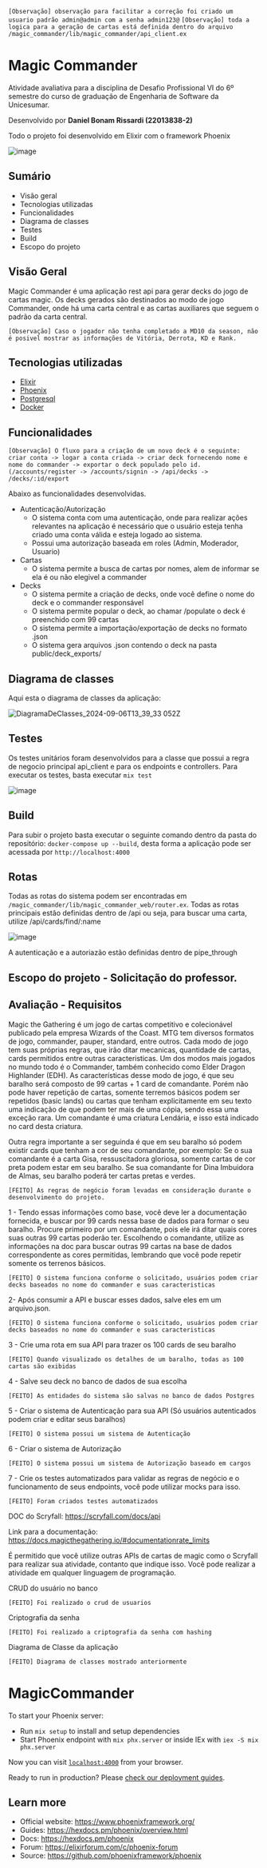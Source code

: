 `[Observação] observação para facilitar a correção foi criado um usuario padrão admin@admin com a senha admin123@`
`[Observação] toda a logica para a geração de cartas está definida dentro do arquivo /magic_commander/lib/magic_commander/api_client.ex`

# Magic Commander

Atividade avaliativa para a disciplina de Desafio Profissional VI do 6º semestre do curso de graduação de Engenharia de Software da Unicesumar.

Desenvolvido por **Daniel Bonam Rissardi (22013838-2)**


Todo o projeto foi desenvolvido em Elixir com o framework Phoenix

![image](https://github.com/user-attachments/assets/fed658ed-5ecf-4992-a3d3-14b8b56b8263)

## Sumário

- Visão geral
- Tecnologias utilizadas
- Funcionalidades
- Diagrama de classes
- Testes
- Build
- Escopo do projeto

## Visão Geral

Magic Commander é uma aplicação rest api para gerar decks do jogo de cartas magic. Os decks gerados são destinados ao modo de jogo Commander, onde há uma carta central e as cartas auxiliares que seguem o padrão da carta central.

`[Observação] Caso o jogador não tenha completado a MD10 da season, não é posivel mostrar as informações de Vitória, Derrota, KD e Rank.`

## Tecnologias utilizadas

- [Elixir](https://elixir-lang.org/)
- [Phoenix](https://www.phoenixframework.org/)
- [Postgresql](https://www.postgresql.org/)
- [Docker](https://www.docker.com/)

## Funcionalidades
`[Observação] O fluxo para a criação de um novo deck é o seguinte: criar conta -> logar a conta criada -> criar deck fornecendo nome e nome do commander -> exportar o deck populado pelo id. (/accounts/register -> /accounts/signin -> /api/decks -> /decks/:id/export`

Abaixo as funcionalidades desenvolvidas.

- Autenticação/Autorização
    - O sistema conta com uma autenticação, onde para realizar ações relevantes na aplicação é necessário que o usuário esteja tenha criado uma conta válida e esteja logado ao sistema.
    - Possui uma autorização baseada em roles (Admin, Moderador, Usuario)
- Cartas
    - O sistema permite a busca de cartas por nomes, alem de informar se ela é ou não elegivel a commander
- Decks
    - O sistema permite a criação de decks, onde você define o nome do deck e o commander responsável
    - O sistema permite popular o deck, ao chamar /populate o deck é preenchido com 99 cartas
    - O sistema permite a importação/exportação de decks no formato .json
    - O sistema gera arquivos .json contendo o deck na pasta public/deck_exports/

## Diagrama de classes
Aqui esta o diagrama de classes da aplicação:

![DiagramaDeClasses_2024-09-06T13_39_33 052Z](https://github.com/user-attachments/assets/121fb175-df54-4d99-afcb-7ef70da609c9)


## Testes
Os testes unitários foram desenvolvidos para a classe que possui a regra de negocio principal api_client e para os endpoints e controllers. Para executar os testes, basta executar `mix test`

![image](https://github.com/user-attachments/assets/4b63c18a-0a66-45e1-b603-b79de2647daf)

## Build
Para subir o projeto basta executar o seguinte comando dentro da pasta do repositório: `docker-compose up --build`, desta forma a aplicação pode ser acessada por `http://localhost:4000`

## Rotas
Todas as rotas do sistema podem ser encontradas em `/magic_commander/lib/magic_commander_web/router.ex`. Todas as rotas principais estão definidas dentro de /api ou seja, para buscar uma carta, utilize /api/cards/find/:name 

![image](https://github.com/user-attachments/assets/3f01c77d-9e1b-4f04-a796-6b2216e87c01)

A autenticação e a autoriazão estão definidas dentro de pipe_through

## Escopo do projeto - Solicitação do professor.
## Avaliação - Requisitos
Magic the Gathering é um jogo de cartas competitivo e colecionável publicado pela empresa Wizards of the Coast.
MTG tem diversos formatos de jogo, commander, pauper, standard, entre outros.
Cada modo de jogo tem suas próprias regras, que irão ditar mecanicas, quantidade de cartas, cards permitidos entre outras caracteristicas.
Um dos modos mais jogados no mundo todo é o Commander, também conhecido como Elder Dragon Highlander (EDH).
As características desse modo de jogo, é que seu baralho será composto de 99 cartas + 1 card de comandante. Porém não pode haver repetição de cartas, somente terremos básicos podem ser repetidos (basic lands) ou cartas que tenham explicitamente em seu texto uma indicação de que podem ter mais de uma cópia, sendo essa uma exceção rara.
Um comandante é uma criatura Lendária, e isso está indicado no card desta criatura.

Outra regra importante a ser seguinda é que em seu baralho só podem existir cards que tenham a cor de seu comandante, por exemplo:
Se o sua comandante é a carta Gisa, ressuscitadora gloriosa, somente cartas de cor preta podem estar em seu baralho.
Se sua comandante for Dina Imbuidora de Almas, seu baralho poderá ter cartas pretas e verdes.

`[FEITO] As regras de negócio foram levadas em consideração durante o desenvolvimento do projeto.`

1 - Tendo essas informações como base, você deve ler a documentação fornecida, e buscar por 99 cards nessa base de dados para formar o seu baralho.
Procure primeiro por um comandante, pois ele irá ditar quais cores suas outras 99 cartas poderão ter.
Escolhendo o comandante, utilize as informações na doc para buscar outras 99 cartas na base de dados correspondente as cores permitidas, lembrando que você pode repetir somente os terrenos básicos.

`[FEITO] O sistema funciona conforme o solicitado, usuários podem criar decks baseados no nome do commander e suas caracteristicas`

2- Após consumir a API e buscar esses dados, salve eles em um arquivo.json.

`[FEITO] O sistema funciona conforme o solicitado, usuários podem criar decks baseados no nome do commander e suas caracteristicas`

3 - Crie uma rota em sua API para trazer os 100 cards de seu baralho

`[FEITO] Quando visualizado os detalhes de um baralho, todas as 100 cartas são exibidas`

4 - Salve seu deck no banco de dados de sua escolha

`[FEITO] As entidades do sistema são salvas no banco de dados Postgres`

5 - Criar o sistema de Autenticação para sua API (Só usuários autenticados podem criar e editar seus baralhos)

`[FEITO] O sistema possui um sistema de Autenticação`

6 - Criar o sistema de Autorização

`[FEITO] O sistema possui um sistema de Autorização baseado em cargos`

7 - Crie os testes automatizados para validar as regras de negócio e o funcionamento de seus endpoints, você pode utilizar mocks para isso.

`[FEITO] Foram criados testes automatizados`

DOC do Scryfall: https://scryfall.com/docs/api

Link para a documentação: https://docs.magicthegathering.io/#documentationrate_limits

É permitido que você utilize outras APIs de cartas de magic como o Scryfall para realizar sua atividade, contanto que indique isso.
Você pode realizar a atividade em qualquer linguagem de programação.

CRUD do usuário no banco

`[FEITO] Foi realizado o crud de usuarios`

Criptografia da senha

`[FEITO] Foi realizado a criptografia da senha com hashing`

Diagrama de Classe da aplicação

`[FEITO] Diagrama de classes mostrado anteriormente`

# MagicCommander

To start your Phoenix server:

  * Run `mix setup` to install and setup dependencies
  * Start Phoenix endpoint with `mix phx.server` or inside IEx with `iex -S mix phx.server`

Now you can visit [`localhost:4000`](http://localhost:4000) from your browser.

Ready to run in production? Please [check our deployment guides](https://hexdocs.pm/phoenix/deployment.html).

## Learn more

  * Official website: https://www.phoenixframework.org/
  * Guides: https://hexdocs.pm/phoenix/overview.html
  * Docs: https://hexdocs.pm/phoenix
  * Forum: https://elixirforum.com/c/phoenix-forum
  * Source: https://github.com/phoenixframework/phoenix
